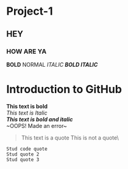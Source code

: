# Project-1
## HEY
### HOW ARE YA
**BOLD**
NORMAL
_ITALIC_
**_BOLD ITALIC_**

# Introduction to GitHub
**This text is bold**\
*This text is Italic*\
***This text is bold and italic***\
~OOPS! Made an error~
> This text is a quote
This is not a quote\
```
Stud code quote
Stud quote 2
Stud quote 3
```
